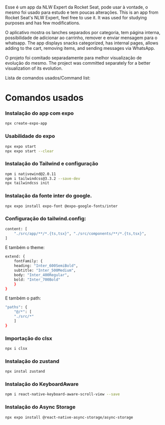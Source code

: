 Esse é um app da NLW Expert da Rocket Seat, pode usar à vontade, o mesmo foi usado para estudo e tem poucas alterações.
This is an app from Rocket Seat's NLW Expert, feel free to use it. It was used for studying purposes and has few modifications.

O aplicativo mostra os lanches separados por categoria, tem página interna, possibilidade de adicionar ao carrinho, remover e enviar mensagem para o whatsapp.
The app displays snacks categorized, has internal pages, allows adding to the cart, removing items, and sending messages via WhatsApp.

O projeto foi comitado separadamente para melhor visualização de evolução do mesmo.
The project was committed separately for a better visualization of its evolution.


Lista de comandos usados/Command list:
# Comandos usados
### Instalação do app com expo
```bash
npx create-expo-app
```
### Usabilidade do expo
```bash
npx expo start
npx expo start --clear
```
### Instalação do Tailwind e configuração
```bash
npm i nativewind@2.0.11
npm i tailwindcss@3.3.2 --save-dev
npx tailwindcss init
```
### Instalação da fonte inter do google.
```bash
npx expo install expo-font @expo-google-fonts/inter
```
### Configuração do tailwind.config:
```bash
content: [
    "./src/app/**/*.{ts,tsx}", "./src/components/**/*.{ts,tsx}",
]
```
E também o theme:
```bash
extend: {
    fontFamily: {
    heading: "Inter_600SemiBold",
    subtitle: "Inter_500Medium",
    body: "Inter_400Regular",
    bold: "Inter_700Bold"
    }
}
```
E também o path:
```bash
"paths": {
    "@/*": [
    "./src/*"
    ]
}
```

### Importação do clsx
```bash
npx i clsx
```
### Instalação do zustand
```bash
npx instal zustand
```
### Instalação do KeyboardAware
```bash
npm i react-native-keyboard-aware-scroll-view --save
```
### Instalação do Async Storage
```bash
npx expo install @react-native-async-storage/async-storage
```
